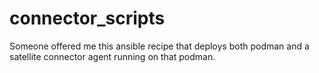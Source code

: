 # connector_scripts
Someone offered me this ansible recipe that deploys both podman and a satellite 
connector agent running on that podman. 
